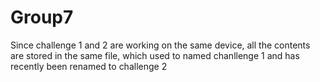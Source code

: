 # Group7
Since challenge 1 and 2 are working on the same device, all the contents are stored in the same file, which used to named chanllenge 1 and has recently been renamed to challenge 2

